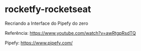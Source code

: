 # rocketfy-rocketseat

Recriando a Interface do Pipefy do zero


Referência: https://www.youtube.com/watch?v=awRtgpRsdTQ


Pipefy: https://www.pipefy.com/
